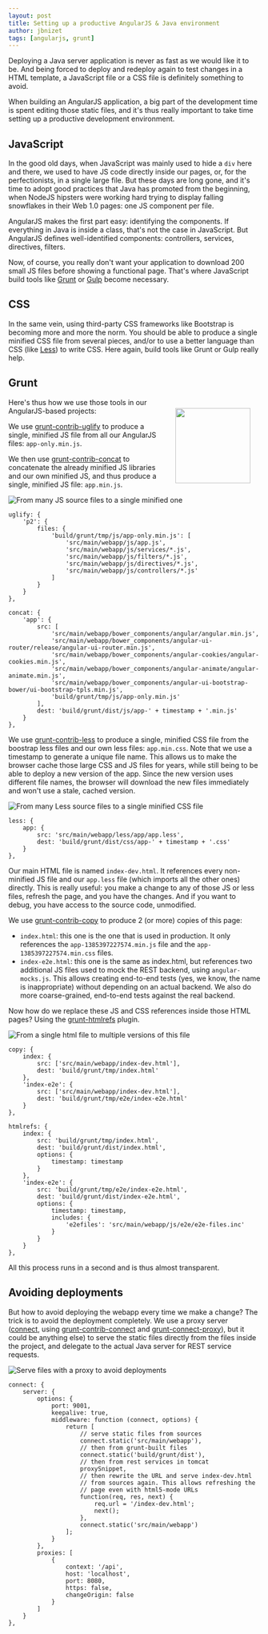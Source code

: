 ```yaml
---
layout: post
title: Setting up a productive AngularJS & Java environment
author: jbnizet
tags: [angularjs, grunt]
---
```


Deploying a Java server application is never as fast as we would like it to be. And being forced to deploy
and redeploy again to test changes in a HTML template, a JavaScript file or a CSS file is definitely
something to avoid.

When building an AngularJS application, a big part of the development time is spent editing those static files, and it's thus really important to take time setting up a productive development environment.

## JavaScript

In the good old days, when JavaScript was mainly used to hide a `div` here and there, we used to have JS code directly
inside our pages, or, for the perfectionists, in a single large file. But these days are long gone, and it's time to adopt good practices that Java has promoted from the beginning, when NodeJS hipsters were working hard trying to display falling snowflakes in their Web 1.0 pages: one JS component per file.

AngularJS makes the first part easy: identifying the components. If everything in Java is inside a class, that's not the case in JavaScript. But AngularJS defines well-identified components: controllers, services, directives, filters.

Now, of course, you really don't want your application to download 200 small JS files before showing a functional page. That's where JavaScript build tools like [Grunt](http://gruntjs.com/) or [Gulp](http://gulpjs.com/) become necessary. 

## CSS

In the same vein, using third-party CSS frameworks like Bootstrap is becoming more and more the norm. You should be able to produce a single minified CSS file from several pieces, and/or to use a better language than CSS (like [Less](http://lesscss.org/)) to write CSS. Here again, build tools like Grunt or Gulp really help.

## Grunt

<div style="float:right; margin:20px;"><img src="/assets/images/2014-04-08/grunt-logo.svg" width="150px;"/></div>

Here's thus how we use those tools in our AngularJS-based projects:

We use [grunt-contrib-uglify](https://github.com/gruntjs/grunt-contrib-uglify) to produce a single, minified JS file from all our AngularJS files: `app-only.min.js`.

We then use [grunt-contrib-concat](https://github.com/gruntjs/grunt-contrib-concat) to concatenate the already minified JS libraries and our own minified JS, and thus produce a single, minified JS file: `app.min.js`.

![From many JS source files to a single minified one](/assets/images/2014-04-08/grunt-contrib-uglify.png)

    uglify: {
        'p2': {
            files: {
                'build/grunt/tmp/js/app-only.min.js': [
                    'src/main/webapp/js/app.js',
                    'src/main/webapp/js/services/*.js',
                    'src/main/webapp/js/filters/*.js',
                    'src/main/webapp/js/directives/*.js',
                    'src/main/webapp/js/controllers/*.js'
                ]
            }
        }
    },

    concat: {
        'app': {
            src: [
                'src/main/webapp/bower_components/angular/angular.min.js',
                'src/main/webapp/bower_components/angular-ui-router/release/angular-ui-router.min.js',
                'src/main/webapp/bower_components/angular-cookies/angular-cookies.min.js',
                'src/main/webapp/bower_components/angular-animate/angular-animate.min.js',
                'src/main/webapp/bower_components/angular-ui-bootstrap-bower/ui-bootstrap-tpls.min.js',
                'build/grunt/tmp/js/app-only.min.js'
            ],
            dest: 'build/grunt/dist/js/app-' + timestamp + '.min.js'
        }
    },

We use [grunt-contrib-less](https://github.com/gruntjs/grunt-contrib-less) to produce a single, minified CSS file from the boostrap less files and our own less files: `app.min.css`. Note that we use a timestamp to generate a unique file name. This allows us to make the browser cache those large CSS and JS files for years, while still being to be able to deploy a new version of the app. Since the new version uses different file names, the browser will download the new files immediately and won't use a stale, cached version.

![From many Less source files to a single minified CSS file](/assets/images/2014-04-08/grunt-contrib-less.png)

    less: {
        app: {
            src: 'src/main/webapp/less/app/app.less',
            dest: 'build/grunt/dist/css/app-' + timestamp + '.css'
        }
    },

Our main HTML file is named `index-dev.html`. It references every non-minified JS file and our `app.less` file (which imports all the other ones) directly. This is really useful: you make a change to any of those JS or less files, refresh the page, and you have the changes. And if you want to debug, you have access to the source code, unmodified.

We use [grunt-contrib-copy](https://github.com/gruntjs/grunt-contrib-copy) to produce 2 (or more) copies of this page:

- `index.html`: this one is the one that is used in production. It only references the `app-1385397227574.min.js` file and the `app-1385397227574.min.css` files.
- `index-e2e.html`: this one is the same as index.html, but references two additional JS files used to mock the REST backend, using `angular-mocks.js`. This allows creating end-to-end tests (yes, we know, the name is inappropriate) without depending on an actual backend. We also do more coarse-grained, end-to-end tests against the real backend.

Now how do we replace these JS and CSS references inside those HTML pages? Using the [grunt-htmlrefs](https://github.com/tactivos/grunt-htmlrefs) plugin.

![From a single html file to multiple versions of this file](/assets/images/2014-04-08/grunt-htmlrefs.png)

    copy: {
        index: {
            src: ['src/main/webapp/index-dev.html'],
            dest: 'build/grunt/tmp/index.html'
        },
        'index-e2e': {
            src: ['src/main/webapp/index-dev.html'],
            dest: 'build/grunt/tmp/e2e/index-e2e.html'
        }
    },

    htmlrefs: {
        index: {
            src: 'build/grunt/tmp/index.html',
            dest: 'build/grunt/dist/index.html',
            options: {
                timestamp: timestamp
            }
        },
        'index-e2e': {
            src: 'build/grunt/tmp/e2e/index-e2e.html',
            dest: 'build/grunt/dist/index-e2e.html',
            options: {
                timestamp: timestamp,
                includes: {
                    'e2efiles': 'src/main/webapp/js/e2e/e2e-files.inc'
                }
            }
        }
    },

All this process runs in a second and is thus almost transparent.

## Avoiding deployments

But how to avoid deploying the webapp every time we make a change? The trick is to avoid the deployment completely. We use a proxy server ([connect](http://www.senchalabs.org/connect/), using [grunt-contrib-connect](https://github.com/gruntjs/grunt-contrib-connect) and [grunt-connect-proxy](https://github.com/drewzboto/grunt-connect-proxy)), but it could be anything else) to serve the static files directly from the files inside the project, and delegate to the actual Java server for REST service requests.

![Serve files with a proxy to avoid deployments](/assets/images/2014-04-08/connect-proxy.png)

    connect: {
        server: {
            options: {
                port: 9001,
                keepalive: true,
                middleware: function (connect, options) {
                    return [
                        // serve static files from sources
                        connect.static('src/main/webapp'), 
                        // then from grunt-built files
                        connect.static('build/grunt/dist'), 
                        // then from rest services in tomcat
                        proxySnippet, 
                        // then rewrite the URL and serve index-dev.html
                        // from sources again. This allows refreshing the
                        // page even with html5-mode URLs
                        function(req, res, next) { 
                            req.url = '/index-dev.html';
                            next();
                        },
                        connect.static('src/main/webapp')
                    ];
                }
            },
            proxies: [
                {
                    context: '/api',
                    host: 'localhost',
                    port: 8080,
                    https: false,
                    changeOrigin: false
                }
            ]
        }
    },